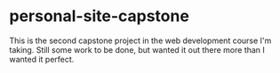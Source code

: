 # personal-site-capstone
This is the second capstone project in the web development course I'm taking. Still some work to be done, but wanted it out there more than I wanted it perfect.
